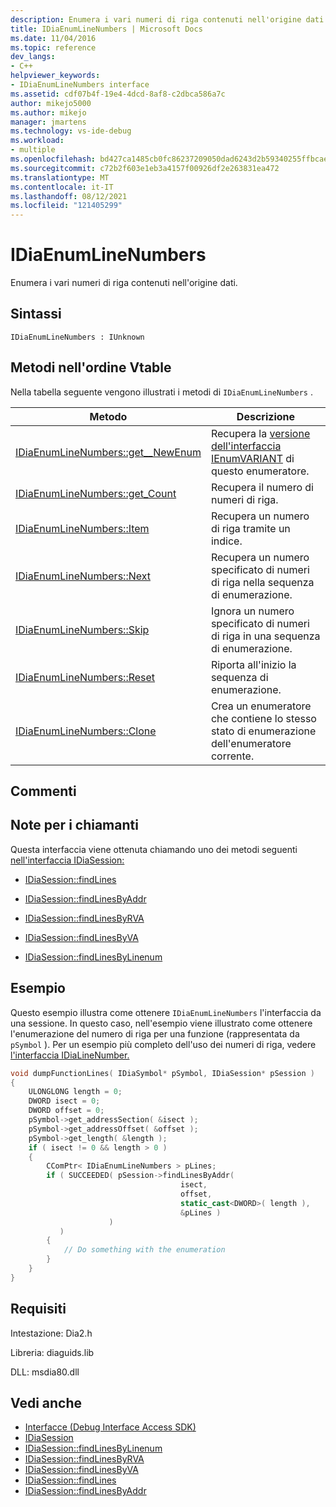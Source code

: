 ```yaml
---
description: Enumera i vari numeri di riga contenuti nell'origine dati.
title: IDiaEnumLineNumbers | Microsoft Docs
ms.date: 11/04/2016
ms.topic: reference
dev_langs:
- C++
helpviewer_keywords:
- IDiaEnumLineNumbers interface
ms.assetid: cdf07b4f-19e4-4dcd-8af8-c2dbca586a7c
author: mikejo5000
ms.author: mikejo
manager: jmartens
ms.technology: vs-ide-debug
ms.workload:
- multiple
ms.openlocfilehash: bd427ca1485cb0fc86237209050dad6243d2b59340255ffbcaebb7dc7fabde27
ms.sourcegitcommit: c72b2f603e1eb3a4157f00926df2e263831ea472
ms.translationtype: MT
ms.contentlocale: it-IT
ms.lasthandoff: 08/12/2021
ms.locfileid: "121405299"
---
```

# <a name="idiaenumlinenumbers"></a>IDiaEnumLineNumbers
Enumera i vari numeri di riga contenuti nell'origine dati.

## <a name="syntax"></a>Sintassi

```
IDiaEnumLineNumbers : IUnknown
```

## <a name="methods-in-vtable-order"></a>Metodi nell'ordine Vtable
Nella tabella seguente vengono illustrati i metodi di `IDiaEnumLineNumbers` .

|Metodo|Descrizione|
|------------|-----------------|
|[IDiaEnumLineNumbers::get__NewEnum](../../debugger/debug-interface-access/idiaenumlinenumbers-get-newenum.md)|Recupera la [versione dell'interfaccia IEnumVARIANT](/previous-versions/windows/desktop/api/oaidl/nn-oaidl-ienumvariant) di questo enumeratore.|
|[IDiaEnumLineNumbers::get_Count](../../debugger/debug-interface-access/idiaenumlinenumbers-get-count.md)|Recupera il numero di numeri di riga.|
|[IDiaEnumLineNumbers::Item](../../debugger/debug-interface-access/idiaenumlinenumbers-item.md)|Recupera un numero di riga tramite un indice.|
|[IDiaEnumLineNumbers::Next](../../debugger/debug-interface-access/idiaenumlinenumbers-next.md)|Recupera un numero specificato di numeri di riga nella sequenza di enumerazione.|
|[IDiaEnumLineNumbers::Skip](../../debugger/debug-interface-access/idiaenumlinenumbers-skip.md)|Ignora un numero specificato di numeri di riga in una sequenza di enumerazione.|
|[IDiaEnumLineNumbers::Reset](../../debugger/debug-interface-access/idiaenumlinenumbers-reset.md)|Riporta all'inizio la sequenza di enumerazione.|
|[IDiaEnumLineNumbers::Clone](../../debugger/debug-interface-access/idiaenumlinenumbers-clone.md)|Crea un enumeratore che contiene lo stesso stato di enumerazione dell'enumeratore corrente.|

## <a name="remarks"></a>Commenti

## <a name="notes-for-callers"></a>Note per i chiamanti
Questa interfaccia viene ottenuta chiamando uno dei metodi seguenti [nell'interfaccia IDiaSession:](../../debugger/debug-interface-access/idiasession.md)

- [IDiaSession::findLines](../../debugger/debug-interface-access/idiasession-findlines.md)

- [IDiaSession::findLinesByAddr](../../debugger/debug-interface-access/idiasession-findlinesbyaddr.md)

- [IDiaSession::findLinesByRVA](../../debugger/debug-interface-access/idiasession-findlinesbyrva.md)

- [IDiaSession::findLinesByVA](../../debugger/debug-interface-access/idiasession-findlinesbyva.md)

- [IDiaSession::findLinesByLinenum](../../debugger/debug-interface-access/idiasession-findlinesbylinenum.md)

## <a name="example"></a>Esempio
Questo esempio illustra come ottenere `IDiaEnumLineNumbers` l'interfaccia da una sessione. In questo caso, nell'esempio viene illustrato come ottenere l'enumerazione del numero di riga per una funzione (rappresentata da `pSymbol` ). Per un esempio più completo dell'uso dei numeri di riga, vedere [l'interfaccia IDiaLineNumber.](../../debugger/debug-interface-access/idialinenumber.md)

```C++
void dumpFunctionLines( IDiaSymbol* pSymbol, IDiaSession* pSession )
{
    ULONGLONG length = 0;
    DWORD isect = 0;
    DWORD offset = 0;
    pSymbol->get_addressSection( &isect );
    pSymbol->get_addressOffset( &offset );
    pSymbol->get_length( &length );
    if ( isect != 0 && length > 0 )
    {
        CComPtr< IDiaEnumLineNumbers > pLines;
        if ( SUCCEEDED( pSession->findLinesByAddr(
                                      isect,
                                      offset,
                                      static_cast<DWORD>( length ),
                                      &pLines )
                      )
           )
        {
            // Do something with the enumeration
        }
    }
}
```

## <a name="requirements"></a>Requisiti
Intestazione: Dia2.h

Libreria: diaguids.lib

DLL: msdia80.dll

## <a name="see-also"></a>Vedi anche
- [Interfacce (Debug Interface Access SDK)](../../debugger/debug-interface-access/interfaces-debug-interface-access-sdk.md)
- [IDiaSession](../../debugger/debug-interface-access/idiasession.md)
- [IDiaSession::findLinesByLinenum](../../debugger/debug-interface-access/idiasession-findlinesbylinenum.md)
- [IDiaSession::findLinesByRVA](../../debugger/debug-interface-access/idiasession-findlinesbyrva.md)
- [IDiaSession::findLinesByVA](../../debugger/debug-interface-access/idiasession-findlinesbyva.md)
- [IDiaSession::findLines](../../debugger/debug-interface-access/idiasession-findlines.md)
- [IDiaSession::findLinesByAddr](../../debugger/debug-interface-access/idiasession-findlinesbyaddr.md)
